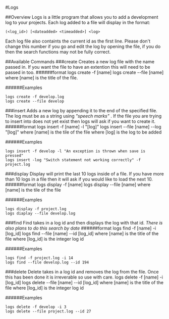 #Logs

##Overview
Logs is a little program that allows you to add a development log to your projects. Each log added to a file will display in the format:
	
	(<log_id>) [<dateadded> <timeadded>] <log> 

Each log file also containts the current id as the first line. Please don't change this number if you go and edit the log by opening the file, if you do then the search functions may not be fully correct.

##Available Commands
###create
Creates a new log file with the name passed in. If you want the file to have an extention this will need to be passed in too.
######format
	logs create -f [name] 
	logs create --file [name]
where [name] is the title of the file. 

######Examples

	logs create -f develop.log
	logs create --file develop

###insert
Adds a new log by appending it to the end of the specified file. The log must be as a string using _"speech marks"_ . If the file you are trying to insert into does not yet exist then logs will ask if you want to create it. 
######format
	logs insert -f [name] -l "[log]"
	logs insert --file [name] --log "[log]"
where [name] is the tile of the file
where [log] is the log to be added

######Examples

	logs insert -f develop -l "An exception is thrown when save is pressed"
	logs insert -log "Switch statement not working correctly" -f project.log 

###display
Display will print the last 10 logs inside of a file. If you have more than 10 logs in a file then it will ask if you would like to load the next 10.
######format
	logs display -f [name]
	logs display --file [name]
where [name] is the tile of the file

######Examples

	logs display -f project.log
	logs diaplay --file develop.log

###find
Find takes in a log id and then displays the log with that id. _There is also plans to do this search by date_
######format
	logs find -f [name] -i [log_id]
	logs find --file [name] --id [log_id]
where [name] is the title of the file
where [log_id] is the integer log id 

######Examples

	logs find -f project.log -i 14
	logs find --file develop.log --id 194

###delete
Delete takes in a log id and removes the log from the file. Once this has been done it is irreverable so use with care.
	logs delete -f [name] -i [log_id]
	logs delete --file [name] --id [log_id]
where [name] is the title of the file
where [log_id] is the integer log id

######Examples

	logs delete -f develop -i 3
	logs delete --file project.log --id 27

